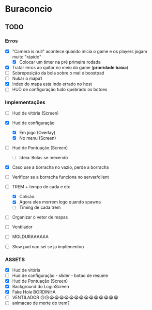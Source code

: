 # Buraconcio

## TODO

### Erros

- [x] "Camera is null" acontece quando inicia o game e os players jogam muito "rápido"
  - [x] Colocar um timer na pré primeira rodada
- [x] Tratar erros ao quitar no meio do game (**prioridade baixa**)
- [ ] Sobreposição da bola sobre o mel e boostpad
- [ ] Nukar o mapa1
- [x] Index do mapa esta indo errado no host
- [ ] HUD de configuração tudo quebrado os botoes

### Implementações

- [ ] Hud de vitória (Screen)
- [X] Hud de configuração
  - [X] Em jogo (Overlay)
  - [X] No menu (Screen)
- [ ] Hud de Pontuação (Screen)
  - [ ] Ideia: Bolas se mexendo
- [x] Caso use a borracha no vazio, perde a borracha
- [ ] Verificar se a borracha funciona no server/client
- [ ] TREM + tempo de cada e etc
  - [x] Colisão
  - [x] Agora eles morrem logo quando spawna
  - [ ] Timing de cada trem
- [ ] Organizar o vetor de mapas
- [ ] Ventilador
- [ ] MOLDURAAAAAA
- [ ] Slow pad nao sei se ja implementou


### ASSETS

- [X] Hud de vitória
- [ ] Hud de configuração - slider - botao de resume
- [X] Hud de Pontuação (Screen)
- [X] Background do LoginScreen
- [X] Fake Hole BORDINHA
- [ ] VENTILADOR 😢😢😭😭😭😭😭😭😭😭😭😭😭😭😭😭
- [ ] animacao de morte do trem?
